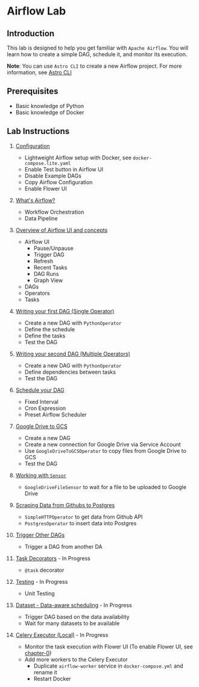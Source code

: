 # Airflow Lab

## Introduction

This lab is designed to help you get familiar with `Apache Airflow`. You will learn how to create a simple DAG, schedule it, and monitor its execution.

**Note**: You can use `Astro CLI` to create a new Airflow project. For more information, see [Astro CLI](https://www.astronomer.io/docs/astro/cli/get-started-cli)

## Prerequisites

- Basic knowledge of Python
- Basic knowledge of Docker

## Lab Instructions

1. [Configuration](docs/chapter-0/README.md)
   - Lightweight Airflow setup with Docker, see `docker-compose.lite.yaml`
   - Enable Test button in Airflow UI
   - Disable Example DAGs
   - Copy Airflow Configuration
   - Enable Flower UI

2. [What's Airflow?](docs/chapter-01/README.md)
   - Workflow Orchestration
   - Data Pipeline

3. [Overview of Airflow UI and concepts](docs/chapter-02/README.md)
   - Airflow UI
      - Pause/Unpause
      - Trigger DAG
      - Refresh
      - Recent Tasks
      - DAG Runs
      - Graph View
   - DAGs
   - Operators
   - Tasks

4. [Writing your first DAG (Single Operator)](docs/chapter-03/README.md)
   - Create a new DAG with `PythonOperator`
   - Define the schedule
   - Define the tasks
   - Test the DAG

5. [Writing your second DAG (Multiple Operators)](docs/chapter-04/README.md)
   - Create a new DAG with `PythonOperator`
   - Define dependencies between tasks
   - Test the DAG

6. [Schedule your DAG](docs/chapter-05/README.md)
   - Fixed Interval
   - Cron Expression
   - Preset Airflow Scheduler

7. [Google Drive to GCS](docs/chapter-06/README.md)
   - Create a new DAG
   - Create a new connection for Google Drive via Service Account
   - Use `GoogleDriveToGCSOperator` to copy files from Google Drive to GCS
   - Test the DAG

8. [Working with `Sensor`](docs/chapter-07/README.md)
   - `GoogleDriveFileSensor` to wait for a file to be uploaded to Google Drive

9. [Scraping Data from Githubs to Postgres](docs/chapter-08/README.md)
   - `SimpleHTTPOperator` to get data from Github API
   - `PostgresOperator` to insert data into Postgres

10. [Trigger Other DAGs](docs/chapter-09/README.md)
    - Trigger a DAG from another DA

11. [Task Decorators](docs/chapter-10/README.md) - In Progress
    - `@task` decorator

12. [Testing](docs/chapter-11/README.md) - In Progress
    - Unit Testing

13. [Dataset - Data-aware scheduling](docs/chapter-12/README.md) - In Progress
    - Trigger DAG based on the data availability
    - Wait for many datasets to be available

14. [Celery Executor (Local)](docs/chapter-13/README.md) - In Progress
    - Monitor the task execution with Flower UI (To enable Flower UI, see [chapter-0](docs/chapter-0/README.md))
    - Add more workers to the Celery Executor
      - Duplicate `airflow-worker` service in `docker-compose.yml` and rename it
      - Restart Docker
